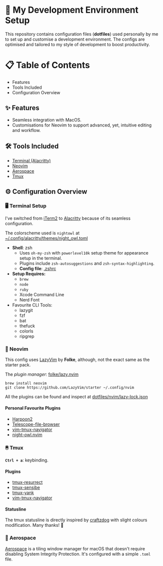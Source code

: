 # 🚀 My Development Environment Setup

This repository contains configuration files (**dotfiles**) used personally by me to set up and customise a development environment. The configs are optimised and tailored to my style of development to boost productivity.

# 📋 Table of Contents

- Features
- Tools Included
- Configuration Overview

## ✨ Features

- Seamless integration with MacOS.
- Customisations for Neovim to support advanced, yet, intuitive editing and workflow.

## 🛠️ Tools Included

- [Terminal (Alacritty)](https://alacritty.org/)
- [Neovim](https://neovim.io/)
- [Aerospace](https://github.com/nikitabobko/AeroSpace)
- [Tmux](https://github.com/tmux/tmux/wiki)

## ⚙️ Configuration Overview

### 🖥️ Terminal Setup

I've switched from [iTerm2](https://iterm2.com/) to [Alacritty](https://alacritty.org/) because of its seamless configuration.

The colorscheme used is `nightowl` at [~/.config/alacritty/themes/night_owl.toml](https://github.com/barry-saaun/dotfiles/blob/main/alacritty/themes/night_owl.toml)

- **Shell**: zsh
  - Uses `oh-my-zsh` with `powerlevel10k` setup theme for appearance setup in the terminal.
  - Plugins include `zsh-autosuggestions` and `zsh-syntax-highlighting`.
  - **Config file**: [.zshrc](https://github.com/barry-saaun/dotfiles/blob/main/zshrc)
- **Setup Requires:**
  - `brew`
  - `node`
  - `ruby`
  - Xcode Command Line
  - Nerd Font
- Favourite CLI Tools:
  - lazygit
  - fzf
  - bat
  - thefuck
  - colorls
  - ripgrep

### 📜 Neovim

This config uses [LazyVim](https://www.lazyvim.org/) by **Folke**, although, not the exact same as the starter pack.

The _plugin manager:_ [folke/lazy.nvim](https://github.com/folke/lazy.nvim)

```
brew install neovim
git clone https://github.com/LazyVim/starter ~/.config/nvim
```

All the plugins can be found and inspect at [dotfiles/nvim/lazy-lock.json](https://github.com/barry-saaun/dotfiles/blob/main/nvim/lazy-lock.json)

#### Personal Favourite Plugins

- [Harpoon2](https://github.com/ThePrimeagen/harpoon/tree/harpoon2)
- [Telescope-file-browser](https://github.com/nvim-telescope/telescope-file-browser.nvim)
- [vim-tmux-navigator](https://github.com/christoomey/vim-tmux-navigator)
- [night-owl.nvim](https://github.com/oxfist/night-owl.nvim)

### 🖲️ Tmux

**`Ctrl + a`**: keybinding.

#### Plugins

- [tmux-resurrect](https://github.com/tmux-plugins/tmux-resurrect)
- [tmux-sensibe](https://github.com/tmux-plugins/tmux-sensible)
- [tmux-yank](https://github.com/tmux-plugins/tmux-yank)
- [vim-tmux-navigator](https://github.com/christoomey/vim-tmux-navigator)

#### Statusline

The tmux statusline is directly inspired by [craftzdog](https://github.com/craftzdog/dotfiles-public/blob/master/.config/tmux/statusline.conf) with slight colours modification. Many thanks! 🙏

### 🚀 Aerospace

[Aerospace](https://github.com/nikitabobko/AeroSpace) is a tiling window manager for macOS that doesn't require disabling System Integrity Protection. It's configured with a simple `.toml` file.
